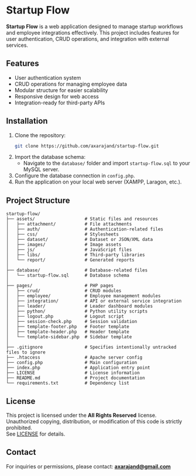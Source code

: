 # Startup Flow

**Startup Flow** is a web application designed to manage startup workflows and employee integrations effectively. This project includes features for user authentication, CRUD operations, and integration with external services.

## Features
- User authentication system
- CRUD operations for managing employee data
- Modular structure for easier scalability
- Responsive design for web access
- Integration-ready for third-party APIs

## Installation

1. Clone the repository:
   ```bash
   git clone https://github.com/axarajand/startup-flow.git
   ```
2. Import the database schema:
   - Navigate to the `database/` folder and import `startup-flow.sql` to your MySQL server.
3. Configure the database connection in `config.php`.
4. Run the application on your local web server (XAMPP, Laragon, etc.).

## Project Structure
```
startup-flow/
├── assets/                   # Static files and resources
│   ├── attachment/           # File attachments
│   ├── auth/                 # Authentication-related files
│   ├── css/                  # Stylesheets
│   ├── dataset/              # Dataset or JSON/XML data
│   ├── images/               # Image assets
│   ├── js/                   # JavaScript files
│   ├── libs/                 # Third-party libraries
│   └── report/               # Generated reports
│
├── database/                 # Database-related files
│   └── startup-flow.sql      # Database schema
│
├── pages/                    # PHP pages
│   ├── crud/                 # CRUD modules
│   ├── employee/             # Employee management modules
│   ├── integration/          # API or external service integration
│   ├── leader/               # Leader dashboard modules
│   ├── python/               # Python utility scripts
│   ├── logout.php            # Logout script
│   ├── session-check.php     # Session validation
│   ├── template-footer.php   # Footer template
│   ├── template-header.php   # Header template
│   └── template-sidebar.php  # Sidebar template
│
├── .gitignore                # Specifies intentionally untracked files to ignore
├── .htaccess                 # Apache server config
├── config.php                # Main configuration
├── index.php                 # Application entry point
├── LICENSE                   # License information
├── README.md                 # Project documentation
└── requirements.txt          # Dependency list

```

## License
This project is licensed under the **All Rights Reserved** license.  
Unauthorized copying, distribution, or modification of this code is strictly prohibited.  
See [LICENSE](LICENSE) for details.

## Contact
For inquiries or permissions, please contact: **axarajand@gmail.com**